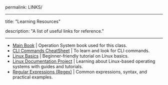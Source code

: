 permalink: LINKS/

---

title: "Learning Resources"

description: "A list of useful links for reference."

---

- [Main Book](https://www.amazon.com/Operating-System-Concepts-Abraham-Silberschatz/dp/111980036X) | Operation System book used for this class.
- [CLI Commands CheatSheet](https://cheatography.com/davechild/cheat-sheets/linux-command-line/) | To learn and look for CLI commands.
- [Linux Basics](https://youtu.be/CpTfQ-q6MPU) | Beginner-friendly tutorial on Linux basics.
- [Linux Documentation Project](https://www.tldp.org/) | Learning about Linux-based operating systems with guides and tutorials.
- [Regular Expressions (Regex)](https://www.youtube.com/watch?v=bgBWp9EIlMM) | Common expressions, syntax, and practical examples.
